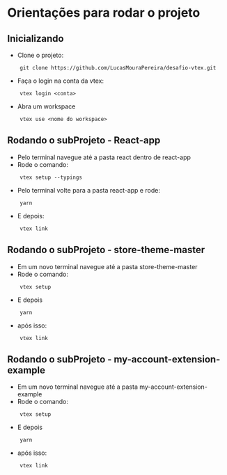 # Orientações para rodar o projeto

## Inicializando
* Clone o projeto:
```
    git clone https://github.com/LucasMouraPereira/desafio-vtex.git
```
* Faça o login na conta da vtex:
```
    vtex login <conta>
```
* Abra um workspace
```
    vtex use <nome do workspace>
```

## Rodando o subProjeto - React-app

* Pelo terminal navegue até a pasta react dentro de react-app
* Rode o comando:
```
    vtex setup --typings
```
* Pelo terminal volte para a pasta react-app e rode:
```
    yarn
```
* E depois:
```
    vtex link
```

## Rodando o subProjeto - store-theme-master

* Em um novo terminal navegue até a pasta store-theme-master
* Rode o comando:
```
    vtex setup
```
* E depois
```
    yarn
```
* após isso:
```
    vtex link
```

## Rodando o subProjeto - my-account-extension-example

* Em um novo terminal navegue até a pasta my-account-extension-example
* Rode o comando:
```
    vtex setup
```
* E depois
```
    yarn
```
* após isso:
```
    vtex link
```